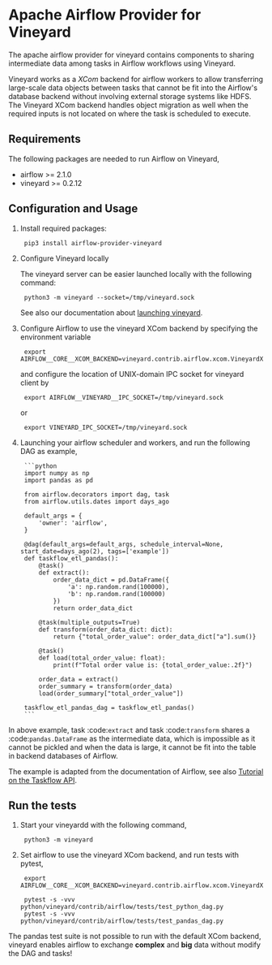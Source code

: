 Apache Airflow Provider for Vineyard
====================================

The apache airflow provider for vineyard contains components to sharing intermediate
data among tasks in Airflow workflows using Vineyard.

Vineyard works as a *XCom* backend for airflow workers to allow transferring
large-scale data objects between tasks that cannot be fit into the Airflow's
database backend without involving external storage systems like HDFS. The
Vineyard XCom backend handles object migration as well when the required inputs
is not located on where the task is scheduled to execute.

Requirements
------------

The following packages are needed to run Airflow on Vineyard,

- airflow >= 2.1.0
- vineyard >= 0.2.12

Configuration and Usage
-----------------------

1. Install required packages:

        pip3 install airflow-provider-vineyard

2. Configure Vineyard locally

    The vineyard server can be easier launched locally with the following command:

        python3 -m vineyard --socket=/tmp/vineyard.sock

    See also our documentation about [launching vineyard][1].

3. Configure Airflow to use the vineyard XCom backend by specifying the environment
    variable

        export AIRFLOW__CORE__XCOM_BACKEND=vineyard.contrib.airflow.xcom.VineyardXCom

    and configure the location of UNIX-domain IPC socket for vineyard client by

        export AIRFLOW__VINEYARD__IPC_SOCKET=/tmp/vineyard.sock

    or

        export VINEYARD_IPC_SOCKET=/tmp/vineyard.sock

4. Launching your airflow scheduler and workers, and run the following DAG as example,

        ```python
        import numpy as np
        import pandas as pd

        from airflow.decorators import dag, task
        from airflow.utils.dates import days_ago

        default_args = {
            'owner': 'airflow',
        }

        @dag(default_args=default_args, schedule_interval=None, start_date=days_ago(2), tags=['example'])
        def taskflow_etl_pandas():
            @task()
            def extract():
                order_data_dict = pd.DataFrame({
                    'a': np.random.rand(100000),
                    'b': np.random.rand(100000)
                })
                return order_data_dict

            @task(multiple_outputs=True)
            def transform(order_data_dict: dict):
                return {"total_order_value": order_data_dict["a"].sum()}

            @task()
            def load(total_order_value: float):
                print(f"Total order value is: {total_order_value:.2f}")

            order_data = extract()
            order_summary = transform(order_data)
            load(order_summary["total_order_value"])

        taskflow_etl_pandas_dag = taskflow_etl_pandas()
        ```

In above example, task :code:`extract` and task :code:`transform` shares a
:code:`pandas.DataFrame` as the intermediate data, which is impossible as
it cannot be pickled and when the data is large, it cannot be fit into the
table in backend databases of Airflow.

The example is adapted from the documentation of Airflow, see also
[Tutorial on the Taskflow API][2].

Run the tests
-------------

1. Start your vineyardd with the following command,

        python3 -m vineyard

2. Set airflow to use the vineyard XCom backend, and run tests with pytest,

        export AIRFLOW__CORE__XCOM_BACKEND=vineyard.contrib.airflow.xcom.VineyardXCom

        pytest -s -vvv python/vineyard/contrib/airflow/tests/test_python_dag.py
        pytest -s -vvv python/vineyard/contrib/airflow/tests/test_pandas_dag.py


The pandas test suite is not possible to run with the default XCom backend, vineyard
enables airflow to exchange **complex** and **big** data without modify the DAG and tasks!

[1]: https://v6d.io/notes/getting-started.html#starting-vineyard-server
[2]: https://airflow.apache.org/docs/apache-airflow/stable/tutorial_taskflow_api.html
